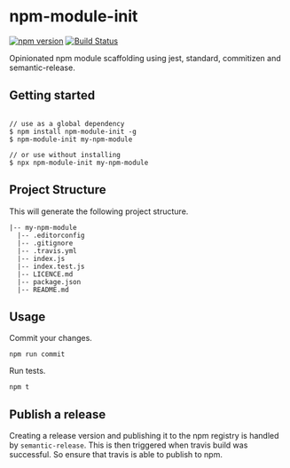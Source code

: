 # npm-module-init

[![npm version](https://badge.fury.io/js/npm-module-init.svg)](https://badge.fury.io/js/npm-module-init) [![Build Status](https://travis-ci.org/herrmannplatz/npm-module-init.svg?branch=master)](https://travis-ci.org/herrmannplatz/npm-module-init)

Opinionated npm module scaffolding using jest, standard, commitizen and semantic-release.

## Getting started

```

// use as a global dependency
$ npm install npm-module-init -g
$ npm-module-init my-npm-module

// or use without installing
$ npx npm-module-init my-npm-module

```

## Project Structure

This will generate the following project structure.

```
|-- my-npm-module
  |-- .editorconfig
  |-- .gitignore
  |-- .travis.yml
  |-- index.js
  |-- index.test.js
  |-- LICENCE.md
  |-- package.json
  |-- README.md
```

## Usage

Commit your changes.
```
npm run commit
```

Run tests.
```
npm t
```

## Publish a release

Creating a release version and publishing it to the npm registry is handled by `semantic-release`. This is then triggered when travis build was successful. So ensure that travis is able to publish to npm.
